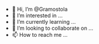 - 👋 Hi, I’m @Gramostola
- 👀 I’m interested in ...
- 🌱 I’m currently learning ...
- 💞️ I’m looking to collaborate on ...
- 📫 How to reach me ...

<!---
Gramostola/Gramostola is a ✨ special ✨ repository because its `README.md` (this file) appears on your GitHub profile.
You can click the Preview link to take a look at your changes.
--->
